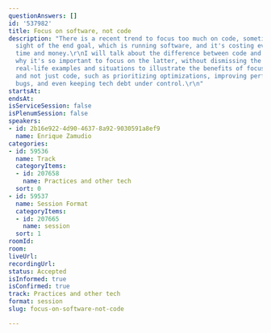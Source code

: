 ```yaml
---
questionAnswers: []
id: '537982'
title: Focus on software, not code
description: "There is a recent trend to focus too much on code, sometimes losing
  sight of the end goal, which is running software, and it's costing everybody precious
  time and money.\r\nI will talk about the difference between code and software, and
  why it's so important to focus on the latter, without dismissing the former, using
  real-life examples and situations to illustrate the benefits of focusing on software
  and not just code, such as prioritizing optimizations, improving performance, fixing
  bugs, and even keeping tech debt under control.\r\n"
startsAt: 
endsAt: 
isServiceSession: false
isPlenumSession: false
speakers:
- id: 2b16e922-4d90-4637-8a92-9030591a8ef9
  name: Enrique Zamudio
categories:
- id: 59536
  name: Track
  categoryItems:
  - id: 207658
    name: Practices and other tech
  sort: 0
- id: 59537
  name: Session Format
  categoryItems:
  - id: 207665
    name: session
  sort: 1
roomId: 
room: 
liveUrl: 
recordingUrl: 
status: Accepted
isInformed: true
isConfirmed: true
track: Practices and other tech
format: session
slug: focus-on-software-not-code

---
```

